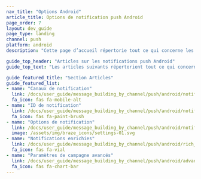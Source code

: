 ```yaml
---
nav_title: "Options Android"
article_title: Options de notification push Android
page_order: 7
layout: dev_guide
page_type: landing
channel: push
platform: android
description: "Cette page d’accueil répertorie tout ce qui concerne les notifications push Android pour Braze."

guide_top_header: "Articles sur les notifications push Android"
guide_top_text: "Les articles suivants répertorient tout ce qui concerne uniquement les notifications push Android pour Braze."

guide_featured_title: "Section Articles"
guide_featured_list:
- name: "Canaux de notification"
  link: /docs/user_guide/message_building_by_channel/push/android/notification_channels/
  fa_icon: fas fa-mobile-alt
- name: "ID de notification"
  link: /docs/user_guide/message_building_by_channel/push/android/notification_ids/
  fa_icon: fas fa-paint-brush
- name: "Options de notification"
  link: /docs/user_guide/message_building_by_channel/push/android/notification_options/
  image: /assets/img/braze_icons/settings-01.svg
- name: "Notifications enrichies"
  link: /docs/user_guide/message_building_by_channel/push/android/rich_notifications/
  fa_icon: fas fa-vial
- name: "Paramètres de campagne avancés"
  link: /docs/user_guide/message_building_by_channel/push/android/advanced_campaign_settings/
  fa_icon: fas fa-chart-bar
---
```

<br><br>
